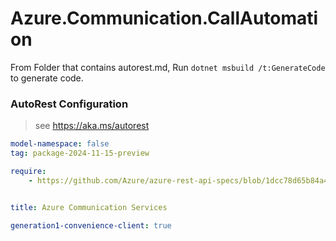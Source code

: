 # Azure.Communication.CallAutomation

From Folder that contains autorest.md, Run `dotnet msbuild /t:GenerateCode` to generate code.

### AutoRest Configuration
> see https://aka.ms/autorest

```yaml
model-namespace: false
tag: package-2024-11-15-preview

require:
    - https://github.com/Azure/azure-rest-api-specs/blob/1dcc78d65b84a4d9facf117aabc776d26fb67ae0/specification/communication/data-plane/CallAutomation/readme.md


title: Azure Communication Services

generation1-convenience-client: true
```
